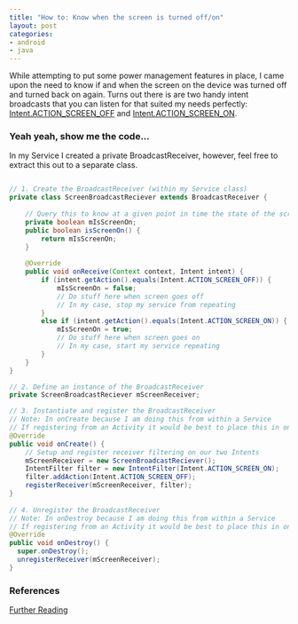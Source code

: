 ```yaml
---
title: "How to: Know when the screen is turned off/on"
layout: post
categories:
- android
- java
---
```


While attempting to put some power management features in place, I came upon the need to know if and when the screen on the 
device was turned off and turned back on again. Turns out there is are two handy intent broadcasts that you can listen for that suited 
my needs perfectly: [Intent.ACTION_SCREEN_OFF](http://developer.android.com/reference/android/content/Intent.html#ACTION_SCREEN_OFF) 
and [Intent.ACTION_SCREEN_ON](http://developer.android.com/reference/android/content/Intent.html#ACTION_SCREEN_ON).

<!-- more -->

### Yeah yeah, show me the code...

In my Service I created a private BroadcastReceiver, however, feel free to extract this out to a separate class.

``` java

// 1. Create the BroadcastReceiver (within my Service class)
private class ScreenBroadcastReciever extends BroadcastReceiver {
	
	// Query this to know at a given point in time the state of the screen	
	private boolean mIsScreenOn; 
  	public boolean isScreenOn() {
    	return mIsScreenOn;
  	}
		
	@Override
	public void onReceive(Context context, Intent intent) {
		if (intent.getAction().equals(Intent.ACTION_SCREEN_OFF)) {
			mIsScreenOn = false;
			// Do stuff here when screen goes off 
			// In my case, stop my service from repeating
		} 
		else if (intent.getAction().equals(Intent.ACTION_SCREEN_ON)) {
			mIsScreenOn = true;
			// Do stuff here when screen goes on
			// In my case, start my service repeating
		}
	}
}

// 2. Define an instance of the BroadcastReceiver
private ScreenBroadcastReciever mScreenReceiver;

// 3. Instantiate and register the BroadcastReceiver
// Note: In onCreate because I am doing this from within a Service
// If registering from an Activity it would be best to place this in onResume.
@Override
public void onCreate() {
	// Setup and register receiver filtering on our two Intents
	mScreenReceiver = new ScreenBroadcastReciever();
	IntentFilter filter = new IntentFilter(Intent.ACTION_SCREEN_ON);
	filter.addAction(Intent.ACTION_SCREEN_OFF);
	registerReceiver(mScreenReceiver, filter);
}
	
// 4. Unregister the BroadcastReceiver
// Note: In onDestroy because I am doing this from within a Service
// If registering from an Activity it would be best to place this in onPause.
@Override
public void onDestroy() {
  super.onDestroy();
  unregisterReceiver(mScreenReceiver);
}
```

### References
[Further Reading](http://thinkandroid.wordpress.com/2010/01/24/handling-screen-off-and-screen-on-intents/)